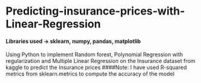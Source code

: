# Predicting-insurance-prices-with-Linear-Regression
#### Libraries used -> sklearn, numpy, pandas, matplotlib
Using Python to implement Random forest, Polynomial Regression with regularization and Multiple Linear Regression on the Insurance dataset from kaggle to predict the Insurance prices
####Note: I have used R-squared metrics from sklearn.metrics to compute the accuracy of the model
